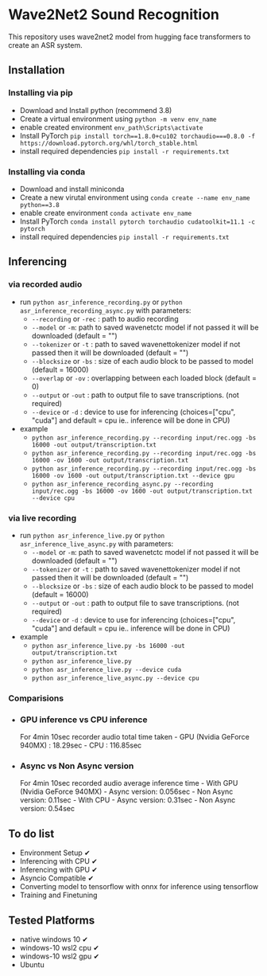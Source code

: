 # Wave2Net2 Sound Recognition

This repository uses wave2net2 model from hugging face transformers to create an ASR system.

## Installation

### Installing via pip
- Download and Install python (recommend 3.8)
- Create a virtual environment using `python -m venv env_name`
- enable created environment `env_path\Scripts\activate`
- Install PyTorch `pip install torch==1.8.0+cu102 torchaudio===0.8.0 -f https://download.pytorch.org/whl/torch_stable.html`
- install required dependencies `pip install -r requirements.txt`

### Installing via conda
- Download and install miniconda
- Create a new virutal environment using `conda create --name env_name python==3.8`
- enable create environment `conda activate env_name`
- Install PyTorch `conda install pytorch torchaudio cudatoolkit=11.1 -c pytorch`
- install required dependencies `pip install -r requirements.txt`

## Inferencing
### via recorded audio
- run  `python asr_inference_recording.py` or `python asr_inference_recording_async.py` with parameters:
    - `--recording` or `-rec` : path to audio recording
    - `--model` or `-m`: path to saved wavenetctc model if not passed it will be downloaded (default = "")
    - `--tokenizer` or `-t` : path to saved wavenettokenizer model if not passed then it will be downloaded (default = "")
    - `--blocksize` or `-bs` : size of each audio block to be passed to model (default = 16000)
    - `--overlap` or `-ov` : overlapping between each loaded block (default = 0)
    - `--output` or `-out` : path to output file to save transcriptions. (not required)
    - `--device` or `-d` : device to use for inferencing (choices=["cpu", "cuda"] and default = cpu ie.. inference will be done in CPU) 
- example
    - `python asr_inference_recording.py --recording input/rec.ogg -bs 16000 -out output/transcription.txt`
    - `python asr_inference_recording.py --recording input/rec.ogg -bs 16000 -ov 1600 -out output/transcription.txt`
    - `python asr_inference_recording.py --recording input/rec.ogg -bs 16000 -ov 1600 -out output/transcription.txt --device gpu`
    - `python asr_inference_recording_async.py --recording input/rec.ogg -bs 16000 -ov 1600 -out output/transcription.txt --device cpu`

### via live recording
- run  `python asr_inference_live.py` or `python asr_inference_live_async.py` with parameters:
    - `--model` or `-m`: path to saved wavenetctc model if not passed it will be downloaded (default = "")
    - `--tokenizer` or `-t` : path to saved wavenettokenizer model if not passed then it will be downloaded (default = "")
    - `--blocksize` or `-bs` : size of each audio block to be passed to model (default = 16000)
    - `--output` or `-out` : path to output file to save transcriptions. (not required)
    - `--device` or `-d` : device to use for inferencing (choices=["cpu", "cuda"] and default = cpu ie.. inference will be done in CPU) 
- example
    - `python asr_inference_live.py -bs 16000 -out output/transcription.txt`
    - `python asr_inference_live.py`
    - `python asr_inference_live.py --device cuda`
    - `python asr_inference_live_async.py --device cpu`

### Comparisions
- ### GPU inference vs CPU inference
    For 4min 10sec recorder audio total time taken
        - GPU (Nvidia GeForce 940MX) : 18.29sec
        - CPU : 116.85sec
- ### Async vs Non Async version
    For 4min 10sec recorded audio average inference time
        - With GPU (Nvidia GeForce 940MX)
            - Async version: 0.056sec
            - Non Async version: 0.11sec
        - With CPU
            - Async version: 0.31sec
            - Non Async version: 0.54sec

## To do list
- Environment Setup ✔
- Inferencing with CPU ✔
- Inferencing with GPU ✔
- Asyncio Compatible ✔
- Converting model to tensorflow with onnx for inference using tensorflow
- Training and Finetuning

## Tested Platforms
- native windows 10 ✔
- windows-10 wsl2 cpu ✔
- windows-10 wsl2 gpu ✔
- Ubuntu